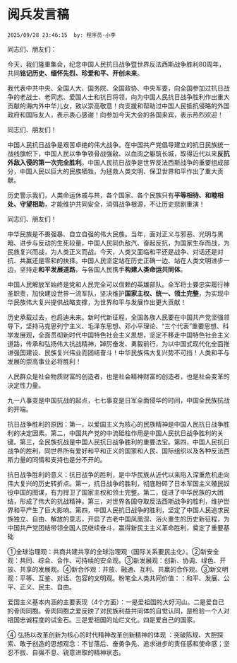 # 阅兵发言稿
`2025/09/28 23:46:15  by: 程序员·小李`

同志们、朋友们：

今天，我们隆重集会，纪念中国人民抗日战争暨世界反法西斯战争胜利80周年，共同**铭记历史、缅怀先烈、珍爱和平、开创未来**。

我代表中共中央、全国人大、国务院、全国政协、中央军委，向全国参加过抗日战争的老战士、老同志、爱国人士和抗日将领，向为中国人民抗日战争胜利作出重大贡献的海内外中华儿女，致以崇高敬意！向支援和帮助过中国人民抵抗侵略的外国政府和国际友人，表示衷心感谢！向参加今天大会的各国来宾，表示热烈欢迎！

同志们、朋友们！

中国人民抗日战争是艰苦卓绝的伟大战争。在中国共产党倡导建立的抗日民族统一战线旗帜下，中国人民以争争铁骨战强敌、以血肉之躯筑长城，取得近代以来**反抗外敌入侵的第一次完全胜利**。中国人民抗日战争是世界反法西斯战争的重要组成部分，中国人民以巨大的民族牺牲，为拯救人类文明、保卫世界和平作出了重大贡献。

历史警示我们，人类命运休戚与共，各个国家、各个民族只有**平等相待、和睦相处、守望相助**，才能维护共同安全，消弭战争根源，不让历史悲剧重演！

同志们、朋友们！

中华民族是不畏强暴、自立自强的伟大民族。当年，面对正义与邪恶、光明与黑暗、进步与反动的生死较量，中国人民同仇敌汽、奋起反抗，为国家生存而战，为民族复兴而战，为人类正义而战。今天，人类又面临和平还是战争、对话还是对抗、共赢还是零和的抉择。中国人民坚定站在历史正确一边、站在人类文明进步一边，坚持走**和平发展道路**，与各国人民携手**构建人类命运共同体**。

中国人民解放军始终是党和人民完全可以信赖的英雄部队。全军将士要忠实履行神圣职责，加快建设世界一流军队，坚决维护**国家主权、统一、领土完整**，为实现中华民族伟大复兴提供战略支撑，为世界和平与发展作出更大贡献！

历史承载过去，也启迪未来。新时代新征程，全国各族人民要在中国共产党坚强领导下，坚持马克思列宁主义、毛泽东思想、邓小平理论、“三个代表”重要思想、科学发展观，全面贯彻新时代中国特色社会主义思想，坚定不移走中国特色社会主义道路，传承和弘扬伟大抗战精神，踔厉奋发、勇毅前行，为以中国式现代化全面推进强国建设、民族复兴伟业而团结奋斗！中华民族伟大复兴势不可挡！人类和平与发展的崇高事业必将胜利！


人民群众是社会物质财富的创造者，也是社会精神财富的创造者，也是社会变革的决定性力量。

九一八事变是中国抗战的起点，七七事变是日军全面侵华的时间，中国全民族抗战的开端。

抗日战争胜利的原因：第一，以爱国主义为核心的民族精神是中国人民抗日战争胜利的决定因素。第二，中国共产党的中流砥柱作用是中国人民抗日战争胜利的关键。第三，全民族抗战是中国人民抗日战争胜利的重要法宝。第四，中国人民抗日战争的胜利，同世界所有爱好和平和正义的国家和人民、国际组织以及各种反法西斯力量的同情和支持也是分不开的。

抗日战争胜利的意义：抗日战争的胜利，是中华民族从近代以来陷入深重危机走向伟大复兴的历史转折点。第一，抗日战争的胜利，彻底粉碎了日本军国主义殖民奴役中国的图谋，有力捍卫了国家主权和领土完整。第二，促进了中华民族的大团结，形成了伟大的抗战精神。第三，对世界各国夺取反法西斯战争的胜利，维护世界和平产生了巨大影响。第四，中国人民抗日战争的胜利，坚定了中国人民追求民族独立、自由、解放的意志，开启了古老中国凤凰涅、浴火重生的历史新征程，为中国共产党团结带领全国人民继续奋斗，赢得新民主主义革命胜利，奠定了重要基础

①全球治理观：共商共建共享的全球治理观（国际关系要民主化）。②新安全观：共同、综合、合作、可持续的安全观。③新发展观：创新、协调、绿色、开放、共享的发展观。④新合作观：并放、融通、互利、共赢的合作观。③新文明观：平等、互鉴、对话、包容的文明观。粉笔全人类共同价值：：和平、发展、公平、正义、民主、自由。

爱国主义基本内涵的主要表现（4个方面）：一是爱祖国的大好河山。二是爱自已的骨肉同胞。骨肉同胞之爱反映了对民族利益共同体的自觉认同，是检验一个人对祖国忠诚程度的试金石。三是爱祖国的灿烂文化。四是爱自己的国家。

④
弘扬以改革创新为核心的时代精神改革创新精神的体现
：突破陈规、大胆探索、敢于创造的思想观念：不甘落后、奋勇争先、追求进步的责任感和使命感；坚忍不拔、自强不息、锐意进取的精神状态。

